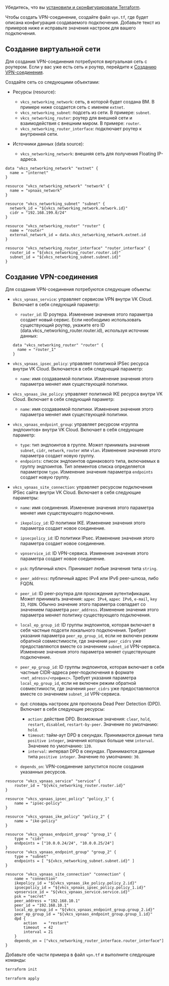 <warn>

Убедитесь, что вы [установили и сконфигурировали Terraform](../../../quick-start).

</warn>

Чтобы создать VPN-соединение, создайте файл `vpn.tf`, где будет описана конфигурация создаваемого подключения. Добавьте текст из примеров ниже и исправьте значения настроек для вашего подключения.

## Создание виртуальной сети

Для создания VPN-соединения потребуются виртуальная сеть с роутером. Если у вас уже есть сеть и роутер, перейдите к [Созданию VPN-соединения](#sozdanie_vpn_soedineniya).

Создайте сеть со следующими объектами:

- Ресурсы (resource):

  - `vkcs_networking_network`: сеть, в которой будет создана ВМ. В примере ниже создается сеть с именем `extnet`.
  - `vkcs_networking_subnet`: подсеть из сети. В примере: `subnet`.
  - `vkcs_networking_router`: роутер для внешней сети и взаимодействия с внешним миром. В примере: `router`.
  - `vkcs_networking_router_interface`: подключает роутер к внутренней сети.

- Источники данных (data source):

  - `vkcs_networking_network`: внешняя сеть для получения Floating IP-адреса.

```hcl
data "vkcs_networking_network" "extnet" {
  name = "internet"
}

resource "vkcs_networking_network" "network" {
  name = "vpnaas_network"
}

resource "vkcs_networking_subnet" "subnet" {
  network_id = "${vkcs_networking_network.network.id}"
  cidr = "192.168.199.0/24"
}

resource "vkcs_networking_router" "router" {
  name = "router"
  external_network_id = data.vkcs_networking_network.extnet.id
}

resource "vkcs_networking_router_interface" "router_interface" {
  router_id = "${vkcs_networking_router.router.id}"
  subnet_id = "${vkcs_networking_subnet.subnet.id}"
}
```

## Создание VPN-соединения

Для создания VPN-соединения потребуются следующие объекты:

- `vkcs_vpnaas_service`: управляет сервисом VPN внутри VK Cloud. Включает в себя следующий параметр:

  - `router_id`: ID роутера. Изменение значения этого параметра создает новый сервис. Если необходимо использовать существующий роутер, укажите его ID (data.vkcs_networking_router.router.id), используя источник данных:

  ```hcl
  data "vkcs_networking_router" "router" {
    name = "router_1"
  }
  ```

- `vkcs_vpnaas_ipsec_policy`: управляет политикой IPSec ресурса внутри VK Cloud. Включается в себя следующий параметр:

  - `name`: имя создаваемой политики. Изменение значения этого параметра меняет имя существующей политики.

- `vkcs_vpnaas_ike_policy`: управляет политикой IKE ресурса внутри VK Cloud. Включает в себя следующий параметр:

  - `name`: имя создаваемой политики. Изменение значения этого параметра меняет имя существующей политики.

- `vkcs_vpnaas_endpoint_group`: управляет ресурсом «группа эндпоинтов» внутри VK Cloud. Включает в себя следующие параметр:

  - `type`: тип эндпоинтов в группе. Может принимать значения `subnet`, `cidr`, `network`, `router` или `vlan`. Изменение значения этого параметра создает новую группу.
  - `endpoints`: список эндпоинтов одинакового типа, включаемых в группу эндпоинтов. Тип элементов списка определяется параметром `type`. Изменение значения параметра `endpoints` создает новую группу.

- `vkcs_vpnaas_site_connection`: управляет ресурсом подключения IPSec сайта внутри VK Cloud. Включает в себя следующие параметры:

  - `name`: имя соединения. Изменение значения этого параметра меняет имя существующего подключения.
  - `ikepolicy_id`: ID политики IKE. Изменение значения этого параметра создает новое соединение.
  - `ipsecpolicy_id`: ID политики IPsec. Изменение значения этого параметра создает новое соединение.
  - `vpnservice_id`: ID VPN-сервиса. Изменение значения этого параметра создает новое соединение.
  - `psk`: публичный ключ. Принимает любые значения типа `string`.
  - `peer_address`: публичный адрес IPv4 или IPv6 peer-шлюза, либо FQDN.
  - `peer_id`: ID peer-роутера для прохождения аутентификации. Может принимать значения: `адрес IPv4`, `адрес IPv6`, `e-mail`, `key ID`, `FQDN`. Обычно значение этого параметра совпадает со значением параметра `peer_address`. Изменение значения этого параметра меняет политику существующего подключения.
  - `local_ep_group_id`: ID группы эндпоинтов, которая включает в себя частные подсети локального подключения. Требует указания параметра `peer_ep_group_id`, если не включен режим обратной совместимости, где значения `peer_cidrs` уже предоставляются вместе со значением `subnet_id` VPN-сервиса. Изменение значения этого параметра меняет существующее подключение.
  - `peer_ep_group_id`: ID группы эндпоинтов, которая включает в себя частные CIDR-адреса peer-подключения в формате `<net_adress>/<префикс>`. Требует указания параметра `local_ep_group_id`, если не включен режим обратной совместимости, где  значения `peer_cidrs` уже предоставляются вместе со значением `subnet_id` VPN-сервиса.
  - `dpd`: словарь настроек для протокола Dead Peer Detection (DPD). Включает в себя следующие ресурсы:

    - `action`: действие DPD. Возможные значения: `clear`, `hold`, `restart`, `disabled`, `restart-by-peer`. Значение по умолчанию: `hold`.
    - `timeout`: тайм-аут DPD в секундах. Принимаются данные типа `positive integer`, значения которых больше чем `interval`. Значение по умолчанию: `120`.
    - `interval`: интервал DPD в секундах. Принимаются данные типа `positive integer`. Значение по умолчанию: `30`.

  - `depends_on`: VPN-соединение запустится после создания указанных ресурсов.

```hcl
resource "vkcs_vpnaas_service" "service" {
    router_id = "${vkcs_networking_router.router.id}"
}

resource "vkcs_vpnaas_ipsec_policy" "policy_1" {
    name = "ipsec-policy"
}

resource "vkcs_vpnaas_ike_policy" "policy_2" {
    name = "ike-policy"
}

resource "vkcs_vpnaas_endpoint_group" "group_1" {
	type = "cidr"
	endpoints = ["10.0.0.24/24", "10.0.0.25/24"]
}
resource "vkcs_vpnaas_endpoint_group" "group_2" {
	type = "subnet"
	endpoints = [ "${vkcs_networking_subnet.subnet.id}" ]
}

resource "vkcs_vpnaas_site_connection" "connection" {
	name = "connection"
	ikepolicy_id = "${vkcs_vpnaas_ike_policy.policy_2.id}"
	ipsecpolicy_id = "${vkcs_vpnaas_ipsec_policy.policy_1.id}"
	vpnservice_id = "${vkcs_vpnaas_service.service.id}"
	psk = "secret"
	peer_address = "192.168.10.1"
	peer_id = "192.168.10.1"
	local_ep_group_id = "${vkcs_vpnaas_endpoint_group.group_2.id}"
	peer_ep_group_id = "${vkcs_vpnaas_endpoint_group.group_1.id}"
	dpd {
		action   = "restart"
		timeout  = 42
		interval = 21
	}
	depends_on = ["vkcs_networking_router_interface.router_interface"]
}
```

Добавьте обе части примера в файл `vpn.tf` и выполните следующие команды:

```bash
terraform init
```
```bash
terraform apply
```
